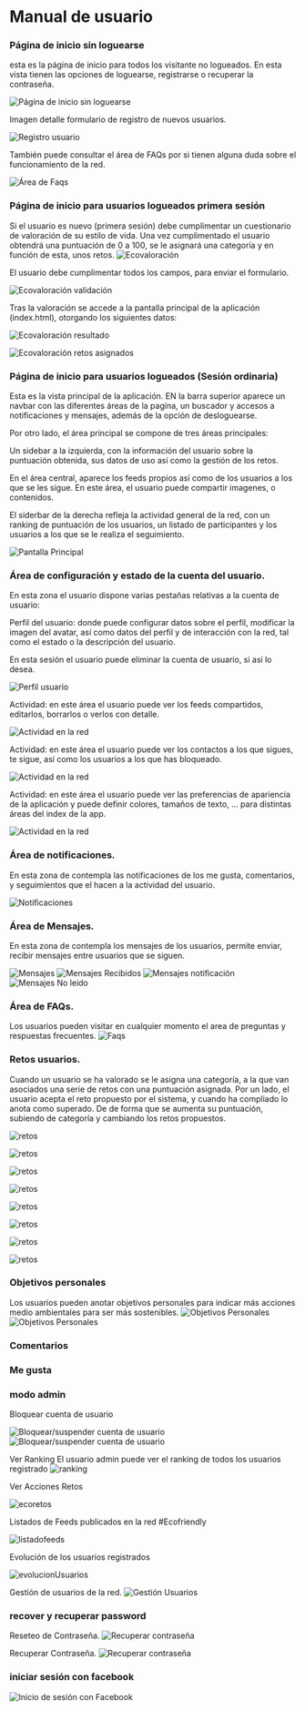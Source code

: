 # Manual de usuario

### Página de inicio sin loguearse
esta es la página de inicio para todos los visitante no logueados. En esta vista tienen las opciones de loguearse, registrarse o recuperar la contraseña. 

![Página de inicio sin loguearse](images/paginicio.png)

Imagen detalle formulario de registro de nuevos usuarios.

![Registro usuario](images/registro.png)

También puede consultar el área de FAQs por si tienen alguna duda sobre el funcionamiento de la red.

![Área de Faqs](images/faqs.png)

### Página de inicio para usuarios logueados primera sesión

Si el usuario es nuevo (primera sesión) debe cumplimentar un cuestionario de valoración de su estilo de vida. Una vez cumplimentado el usuario obtendrá una puntuación de 0 a 100, se le asignará una categoría y en función de esta, unos retos.
![Ecovaloración](images/ecovalora.png)

El usuario debe cumplimentar todos los campos, para enviar el formulario.

![Ecovaloración validación](images/ecovaloraFormulario.png)

Tras la valoración se accede a la pantalla principal de la aplicación (index.html), otorgando los siguientes datos:

![Ecovaloración resultado](images/ecovaloraResultado.png)

![Ecovaloración retos asignados](images/ecovaloraRetos.png)


### Página de inicio para usuarios logueados (Sesión ordinaria)

Esta es la vista principal de la aplicación. EN la barra superior aparece un navbar con las diferentes áreas de la pagína, un buscador y accesos a notificaciones y mensajes, además de la opción de desloguearse.

Por otro lado, el área principal se compone de tres áreas principales:

Un sidebar a la izquierda, con la información del usuario sobre la puntuación obtenida, sus datos de uso así como la gestión de los retos.

En el área central, aparece los feeds propios así como de los usuarios a los que se les sigue. En este área, el usuario puede compartir imagenes, o contenidos.

El siderbar de la derecha refleja la actividad general de la red, con un ranking de puntuación de los usuarios, un listado de participantes y los usuarios a los que se le realiza el seguimiento.

![Pantalla Principal](images/IndexPrincipal.png)

### Área de configuración y estado de la cuenta del usuario.
En esta zona el usuario dispone varias pestañas relativas a la cuenta de usuario:


Perfil del usuario: donde puede configurar datos sobre el perfil, modificar la imagen del avatar, así como datos del perfil y de interacción con la red, tal como el estado o la descripción del usuario.

En esta sesión el usuario puede eliminar la cuenta de usuario, si así lo desea.

![Perfil usuario](images/areausuario.png)

Actividad: en este área el usuario puede ver los feeds compartidos, editarlos, borrarlos o verlos con detalle.

![Actividad en la red](images/areausuario.png)

Actividad: en este área el usuario puede ver los contactos a los que sigues, te sigue, así como los usuarios a los que has bloqueado.

![Actividad en la red](images/usuarios-contactos.png)

Actividad: en este área el usuario puede ver las preferencias de apariencia de la aplicación y puede definir colores, tamaños de texto, ... para distintas áreas del index de la app.

![Actividad en la red](images/usuarios-preferencias.png)

### Área de notificaciones.

En esta zona de contempla las notificaciones de los me gusta, comentarios, y seguimientos que el hacen a la actividad del usuario.

![Notificaciones](images/notificaciones.png)

### Área de Mensajes.

En esta zona de contempla los mensajes de los usuarios, permite enviar, recibir mensajes entre usuarios que se siguen.

![Mensajes](images/mensajes.png)
![Mensajes Recibidos](images/mensaje_recibido.png)
![Mensajes notificación](images/notificacionmensaje.png)
![Mensajes No leido](images/mensajeNoLeido.png)

### Área de FAQs.

Los usuarios pueden visitar en cualquier momento el area de preguntas y respuestas frecuentes.
![Faqs](images/faqs2.png)


### Retos usuarios.

Cuando un usuario se ha valorado se le asigna una categoría, a la que van asociados una serie de retos con una puntuación asignada. Por un lado, el usuario acepta el reto propuesto por el sistema, y cuando ha compliado lo anota como superado. De de forma que se aumenta su puntuación, subiendo de categoría y cambiando los retos propuestos.


![retos](images/retos.png)

![retos](images/retosI.png)

![retos](images/retosII.png)

![retos](images/retosIII.png)

![retos](images/retosIV.png)

![retos](images/retosV.png)

![retos](images/retosVI.png)

![retos](images/retosVII.png)


### Objetivos personales

Los usuarios pueden anotar objetivos personales para indicar más acciones medio ambientales para ser más sostenibles.
![Objetivos Personales](images/objetivospersonalesI.png)
![Objetivos Personales](images/objetivospersonalesIII.png)


### Comentarios



### Me gusta



### modo admin


Bloquear cuenta de usuario

![Bloquear/suspender cuenta de usuario](images/modoadminIV.png)
![Bloquear/suspender cuenta de usuario](images/modoadminV.png)


Ver Ranking
El usuario admin puede ver el ranking de todos los usuarios registrado
![ranking](images/modoAdminVI.png)


Ver Acciones Retos

![ecoretos](images/modoadminVII.png)

Listados de Feeds publicados en la red #Ecofriendly

![listadofeeds](images/modoadminVIII.png)


Evolución de los usuarios registrados

![evolucionUsuarios](images/modoadminIX.png)

Gestión de usuarios de la red.
![Gestión Usuarios](images/modoadminX.png)

### recover y recuperar password

Reseteo de Contraseña.
![Recuperar contraseña](images/restaurarPass.png)

Recuperar Contraseña.
![Recuperar contraseña](images/resetPass.png)

### iniciar sesión con facebook

![Inicio de sesión con Facebook](images/inicioFacebook.png)